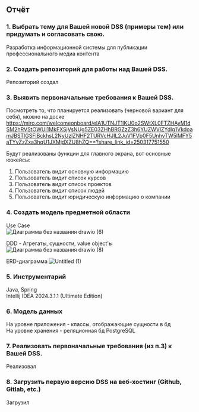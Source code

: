 ## Отчёт
### 1. Выбрать тему для Вашей новой DSS (примеры тем) или придумать и согласовать свою.
Разработка информационной системы для публикации профессионального медиа контента

### 2. Создать репозиторий для работы над Вашей DSS.
Репозиторий создал

### 3. Выявить первоначальные требования к Вашей DSS.

Посмотреть то, что планируется реализовать (черновой вариант для себя), можно на доске
https://miro.com/welcomeonboard/elA1UTNJT1lKU0o2SWtXL0FTZHAyM1dSM2hRVStOWUI1MkFXSjVsNUg5ZE03ZHhBRGZzZ3h6YUZWVlZYdlg1VkdoamJBSTlGSFlBckhsL2NyUzlZNHF2TURVcHJIL2JuV1FVb0F5UnhyTW5lMFY5aTYvZzZxa3hqU1JXMjdXZU8hZQ==?share_link_id=250317751550

Будут реализованы функции для главного экрана, вот основные юзкейсы:

1) Пользователь видит основную информацию
2) Пользователь видит список курсов
3) Пользователь видит список проектов
4) Пользователь видит список людей 
5) Пользователь видит юридическую информацию о компании

### 4. Создать модель предметной области

Use Case  
![Диаграмма без названия drawio (6)](https://github.com/user-attachments/assets/183d3e92-3800-4a05-b2da-4732d7ce4f1b)

DDD - Агрегаты, сущности, value object'ы
![Диаграмма без названия drawio (8)](https://github.com/user-attachments/assets/de6d7532-0b38-4ebc-842a-41e20d5fd828)

ERD-диаграмма
![Untitled (1)](https://github.com/user-attachments/assets/3ae95851-cbf1-4e54-b692-78b82917b25a)



### 5. Инструментарий
Java, Spring  
Intellij IDEA 2024.3.1.1 (Ultimate Edition)

### 6. Модель данных
На уровне приложения - классы, отображающие сущности в бд  
На уровне хранения - реляционная бд PostgreSQL

### 7. Реализовать первоначальные требования (из п.3) к Вашей DSS.
Реализовал

### 8. Загрузить первую версию DSS на веб-хостинг (Github, Gitlab, etc.)
Загрузил
